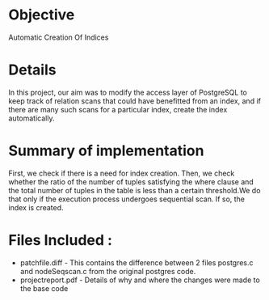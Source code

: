 # Objective

Automatic Creation Of Indices

# Details

In this project, our aim was to modify the access layer of PostgreSQL to keep track of
relation scans that could have benefitted from an index, and if there are many such
scans for a particular index, create the index automatically.

# Summary of implementation

First, we check if there is a need for index creation. Then, we check whether the ratio of
the number of tuples satisfying the where clause and the total number of tuples in the
table is less than a certain threshold.We do that only if the execution process undergoes
sequential scan. If so, the index is created.

# Files Included :

- patchfile.diff - This contains the difference between 2 files postgres.c and nodeSeqscan.c from the original postgres code.
- projectreport.pdf - Details of why and where the changes were made to the base code
